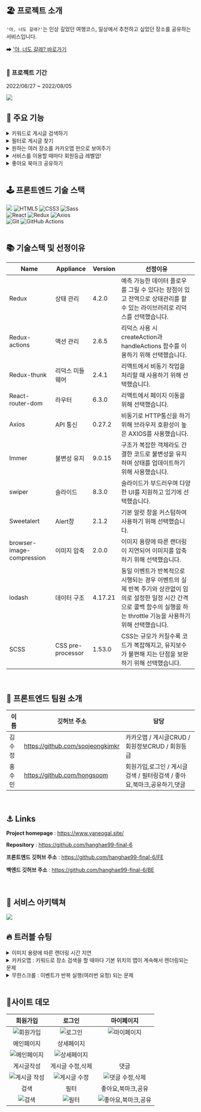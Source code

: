 ## 🏖 프로젝트 소개
`'야, 너도 갈래?'`는 인상 깊었던 여행코스, 일상에서 추천하고 싶었던 장소를 공유하는 서비스입니다.<br/>

➡ ['야, 너도 갈래? 바로가기](http://www.yaneogal.site)  
<br/>

### 📆 프로젝트 기간
2022/06/27 ~ 2022/08/05

![](https://user-images.githubusercontent.com/105188620/181587809-cb324016-bc39-4ae0-ba8b-5f3aa99072fc.jpeg)
<br/>

## 🔧 주요 기능
<details>
<summary>키워드로 게시글 검색하기</summary>
<div markdown="1">
<br/>
🔎 원하는 게시글을 키워드 검색으로 찾을 수 있어요!
</div>
</details>
<details>
<summary>필터로 게시글 찾기</summary>
<div markdown="1">
<br/>
🔎 필터로 지역/비용/테마 별 게시글을 찾을 수 있어요!
</div>
</details>
<details>
<summary>원하는 여러 장소를 카카오맵 핀으로 보여주기</summary>
<div markdown="1">
<br/>
🔎 키워드로 장소를 검색하고, 선택한 장소를 카카오맵에 핀으로 꽂아요! <br/>
🗺 핀을 클릭하면 장소 상세 내역을 확인할 수 있고, 카카오맵으로 연동되어 길찾기 및 카카오맵 유저들의 생생한 후기를 확인할 수 있어요
</div>
</details>
<details>
<summary>서비스를 이용할 때마다 회원등급 레벨업!</summary>
<div markdown="1">
<br/>
📈 댓글을 달거나 게시글을 작성하면 나만의 회원등급이 레벨업돼요! <br/>
마이페이지에서 게이지바로 실시간 나의 레벨 상황을 확인할 수 있어요
</div>
</details>
<details>
<summary>좋아요 북마크 공유하기</summary>
<div markdown="1">
<br/>
➡ 저장하고 싶은 게시글은 북마크해두면 마이페이지에서 언제든 다시 볼 수 있어요!
</div>
</details>

<br/>

## 🕹 프론트엔드 기술 스택
<div display=flex>
<img src="https://img.shields.io/badge/javascript-F7DF1E?style=for-the-badge&logo=javascript&logoColor=black">
<img alt="HTML5" src ="https://img.shields.io/badge/HTML5-E34F26.svg?&style=for-the-badge&logo=HTML5&logoColor=white"/>
<img alt="CSS3" src ="https://img.shields.io/badge/CSS3-1572B6.svg?&style=for-the-badge&logo=CSS3&logoColor=white"/>
<img alt="Sass" src ="https://img.shields.io/badge/Sass-CC6699.svg?&style=for-the-badge&logo=Sass&logoColor=white"/>
</div>
<div display=flex>
<img alt="React" src ="https://img.shields.io/badge/React-61DAFB.svg?&style=for-the-badge&logo=React&logoColor=black"/>
<img alt="Redux" src ="https://img.shields.io/badge/Redux-764ABC.svg?&style=for-the-badge&logo=Redux&logoColor=black"/>
<img alt="Axios" src ="https://img.shields.io/badge/Axios-6F02B5.svg?&style=for-the-badge&logo=Axios&logoColor=white"/>
</div>
<div display=flex>
<img alt="Git" src ="https://img.shields.io/badge/Git-F05032.svg?&style=for-the-badge&logo=Git&logoColor=white"/>
<img alt="GitHub Actions" src ="https://img.shields.io/badge/GitHub Actions-2088FF.svg?&style=for-the-badge&logo=GitHub Actions&logoColor=white"/>
</div>
<br/>

## 📚 기술스택 및 선정이유
| Name	| Appliance | Version | 선정이유 |
| --- | --- | --- | --- |
| Redux | 상태 관리 | 4.2.0 |	예측 가능한 데이터 플로우를 그릴 수 있다는 장점이 있고 전역으로 상태관리를 할 수 있는 라이브러리로 리덕스를 선택했습니다.|
| Redux-actions | 액션 관리	| 2.6.5 | 리덕스 사용 시 createAction과 handleActions 함수를 이용하기 위해 선택했습니다. |
| Redux-thunk | 리덕스 미들웨어 | 2.4.1 | 리액트에서 비동기 작업을 처리할 때 사용하기 위해 선택했습니다.|
| React-router-dom | 라우터 | 6.3.0 | 리액트에서 페이지 이동을 위해 선택했습니다.|
| Axios | API 통신 | 0.27.2 |	비동기로 HTTP통신을 하기 위해 브라우저 호환성이 높은 AXIOS를 사용했습니다. |
| Immer | 불변성 유지 | 9.0.15 | 구조가 복잡한 객체라도 간결한 코드로 불변성을 유지하며 상태를 업데이트하기 위해 사용했습니다. |
| swiper | 슬라이드 | 8.3.0 | 슬라이드가 부드러우며 다양한 UI를 지원하고 있기에 선택했습니다.|
| Sweetalert | Alert창 | 2.1.2 | 기본 알럿 창을 커스텀하여 사용하기 위해 선택했습니다.|
| browser-image-compression | 이미지 압축 | 2.0.0 | 이미지 용량에 따른 랜더링이 지연되어 이미지를 압축 하기 위해 선택했습니다. |
| lodash | 데이터 구조 |  4.17.21 | 동일 이벤트가 반복적으로 시행되는 경우 이벤트의 실제 반복 주기와 상관없이 임의로 설정한 일정 시간 간격으로 콜백 함수의 실행을 하는 throttle 기능을 사용하기 위해 선택했습니다. |
| SCSS | CSS pre-processor | 1.53.0 | CSS는 규모가 커질수록 코드가 복잡해지고, 유지보수가 불편해 지는 단점을 보완하기 위해 선택했습니다. |

<br/>

## 👭 프론트엔드 팀원 소개
|이름|깃허브 주소|담당|
|---|---|---|
|김수정|https://github.com/soojeongkimkr|카카오맵 / 게시글CRUD / 회원정보CRUD / 회원등급 |
|홍수민|https://github.com/hongsoom|회원가입,로그인 / 게시글검색 / 필터링검색 / 좋아요,북마크,공유하기,댓글|

<br/>

## ⚓️ Links
**Project homepage** : https://www.yaneogal.site/

**Repository** : https://github.com/hanghae99-final-6

**프론트엔드 깃허브 주소** : https://github.com/hanghae99-final-6/FE

**백엔드 깃허브 주소** : https://github.com/hanghae99-final-6/BE

<br/>

## 📖 서비스 아키텍쳐
![](https://velog.velcdn.com/images/hongsoom/post/92befbec-cc10-48c3-ba34-fb6411a312c2/image.png)


## 🔥 트러블 슈팅
<details>
<summary>이미지 용량에 따른 랜더링 시간 지연</summary>

<br/>

- browser-image-compression 라이브러리로 이미지를 압축한 후 서버로 전달
- 669KB 이미지가 154KB로 압축되어 전달됨
<img src="https://velog.velcdn.com/images/hongsoom/post/eb1ff74f-65e1-4510-a8a3-20436b3df7eb/image.png"/>
</details>

<details>
<summary>카카오맵 : 키워드로 장소 검색을 할 때마다 기본 위치의 맵이 계속해서 렌더링되는 문제</summary>

<br/>

- 기본 위치 맵은 게시글 작성하기 페이지에 들어갔을 때 처음 한번만 뜨도록 useEffect 빈 의존성 배열로 넣어줌
<img src="https://velog.velcdn.com/images/hongsoom/post/b58b59f9-3881-48c0-affb-95708eef2c34/image.png"/>
</details>

<details>
<summary>무한스크롤 : 이벤트가 반복 실행(여러번 요청) 되는 문제</summary>

<br/>

- lodash 라이브러리를 사용해 동일 이벤트가 반복적으로 시행되는 경우 이벤트의 실제 반복 주기와 상관없이 임의로 설정한 일정 시간 간격(밀리세컨드)으로 콜백 함수의 실행을 하는 throttle 기능을 사용
- 불필요한 서버 리퀘스트를 막을 수 있고, 동시에 필요 없는 렌더링 또한 막을 수 있어 컴포넌트의 성능 개선에 도움을 줌
<img src="https://velog.velcdn.com/images/hongsoom/post/8ae4ef94-1557-4def-8c7a-1cfcfe767dc1/image.png"/>
</details>


<br/>

## 🎥사이트 데모
  
|회원가입|로그인|마이페이지| 
|:---:|:---:|:---:| 
|<img src="https://velog.velcdn.com/images/hongsoom/post/5e6f40b1-d660-4cc6-a073-216da2ec276a/image.gif" alt='회원가입' />|<img src="https://velog.velcdn.com/images/hongsoom/post/3738e3d4-26c7-4d43-9c36-10c89bfc5c99/image.gif" alt='로그인'>|<img src="https://velog.velcdn.com/images/hongsoom/post/96baf7ad-1a81-41e4-ad4f-363b8bce81b4/image.gif" alt='마이페이지'/>|
|메인페이지|상세페이지|
|<img src="https://velog.velcdn.com/images/hongsoom/post/4cd61f5b-b3bf-4c87-8b68-88c7aac36432/image.gif" alt='메인페이지' />|<img src="https://velog.velcdn.com/images/hongsoom/post/cbbefcaf-8a21-4417-b47a-d776e97c74bd/image.gif" alt='상세페이지' />|
|게시글작성|게시글 수정,삭제|댓글|
|<img src="./src/assets/add.gif" alt='게시글 작성'/>|<img src="./src/assets/edit.gif" alt='게시글 수정' />|<img src="https://velog.velcdn.com/images/hongsoom/post/ad61090d-e2a8-4805-9682-9f6ba3ccd317/image.gif" alt='댓글 수정,삭제' />|
|검색|필터|좋아요,북마크,공유|
|<img src="./src/assets/search.gif" alt='검색' />|<img src="./src/assets/filter.gif" alt='필터' />|<img src="./src/assets/share.gif" alt='좋아요,북마크,공유'/>|

<br />




